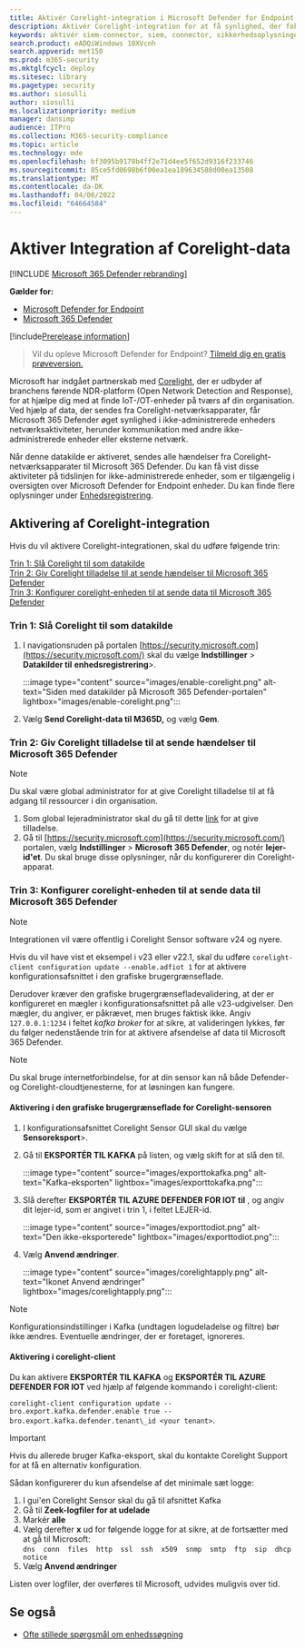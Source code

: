 ```yaml
---
title: Aktivér Corelight-integration i Microsoft Defender for Endpoint
description: Aktivér Corelight-integration for at få synlighed, der fokuserer på IoT-/OT-enheder i områder af netværket, hvor MDE ikke er udrullet
keywords: aktivér siem-connector, siem, connector, sikkerhedsoplysninger og -hændelser
search.product: eADQiWindows 10XVcnh
search.appverid: met150
ms.prod: m365-security
ms.mktglfcycl: deploy
ms.sitesec: library
ms.pagetype: security
ms.author: siosulli
author: siosulli
ms.localizationpriority: medium
manager: dansimp
audience: ITPro
ms.collection: M365-security-compliance
ms.topic: article
ms.technology: mde
ms.openlocfilehash: bf3095b9178b4ff2e71d4ee5f652d9316f233746
ms.sourcegitcommit: 85ce5fd0698b6f00ea1ea189634588d00ea13508
ms.translationtype: MT
ms.contentlocale: da-DK
ms.lasthandoff: 04/06/2022
ms.locfileid: "64664584"
---
```

# <a name="enable-corelight-data-integration"></a>Aktiver Integration af Corelight-data

[!INCLUDE [Microsoft 365 Defender rebranding](../../includes/microsoft-defender.md)]

**Gælder for:**

- [Microsoft Defender for Endpoint](https://go.microsoft.com/fwlink/?linkid=2154037)
- [Microsoft 365 Defender](https://go.microsoft.com/fwlink/?linkid=2118804)

[!include[Prerelease information](../../includes/prerelease.md)]

> Vil du opleve Microsoft Defender for Endpoint? [Tilmeld dig en gratis prøveversion.](https://signup.microsoft.com/create-account/signup?products=7f379fee-c4f9-4278-b0a1-e4c8c2fcdf7e&ru=https://aka.ms/MDEp2OpenTrial?ocid=docs-wdatp-enablesiem-abovefoldlink)

Microsoft har indgået partnerskab med [Corelight](https://corelight.com/integrations/iot-security), der er udbyder af branchens førende NDR-platform (Open Network Detection and Response), for at hjælpe dig med at finde IoT-/OT-enheder på tværs af din organisation. Ved hjælp af data, der sendes fra Corelight-netværksapparater, får Microsoft 365 Defender øget synlighed i ikke-administrerede enheders netværksaktiviteter, herunder kommunikation med andre ikke-administrerede enheder eller eksterne netværk.

Når denne datakilde er aktiveret, sendes alle hændelser fra Corelight-netværksapparater til Microsoft 365 Defender. Du kan få vist disse aktiviteter på tidslinjen for ikke-administrerede enheder, som er tilgængelig i oversigten over Microsoft Defender for Endpoint enheder. Du kan finde flere oplysninger under [Enhedsregistrering](device-discovery.md).

## <a name="enabling-the-corelight-integration"></a>Aktivering af Corelight-integration

Hvis du vil aktivere Corelight-integrationen, skal du udføre følgende trin:

[Trin 1: Slå Corelight til som datakilde](#step-1-turn-on-corelight-as-a-data-source)<br>
[Trin 2: Giv Corelight tilladelse til at sende hændelser til Microsoft 365 Defender](#step-2-provide-permission-for-corelight-to-send-events-to-microsoft-365-defender)<br>
[Trin 3: Konfigurer corelight-enheden til at sende data til Microsoft 365 Defender](#step-3-configure-your-corelight-appliance-to-send-data-to-microsoft-365-defender)

### <a name="step-1-turn-on-corelight-as-a-data-source"></a>Trin 1: Slå Corelight til som datakilde

1. I navigationsruden på portalen [https://security.microsoft.com](https://security.microsoft.com/) skal du vælge **Indstillinger** \> **Datakilder til** **enhedsregistrering**\>.

   :::image type="content" source="images/enable-corelight.png" alt-text="Siden med datakilder på Microsoft 365 Defender-portalen" lightbox="images/enable-corelight.png":::

2. Vælg **Send Corelight-data til M365D,** og vælg **Gem**.

### <a name="step-2-provide-permission-for-corelight-to-send-events-to-microsoft-365-defender"></a>Trin 2: Giv Corelight tilladelse til at sende hændelser til Microsoft 365 Defender

> [!NOTE]
> Du skal være global administrator for at give Corelight tilladelse til at få adgang til ressourcer i din organisation.

1. Som global lejeradministrator skal du gå til dette [link](<https://login.microsoftonline.com/common/oauth2/authorize?prompt=consent&client_id=d8be544e-9d1a-4825-a5cb-fb447457f692&response_type=code&sso_reload=true>) for at give tilladelse.
2. Gå til [https://security.microsoft.com](https://security.microsoft.com/) portalen, vælg **Indstillinger** \> **Microsoft 365 Defender**, og notér **lejer-id'et**. Du skal bruge disse oplysninger, når du konfigurerer din Corelight-apparat.

### <a name="step-3-configure-your-corelight-appliance-to-send-data-to-microsoft-365-defender"></a>Trin 3: Konfigurer corelight-enheden til at sende data til Microsoft 365 Defender

> [!NOTE]
>  Integrationen vil være offentlig i Corelight Sensor software v24 og nyere. 

Hvis du vil have vist et eksempel i v23 eller v22.1, skal du udføre `corelight-client configuration update --enable.adfiot 1` for at aktivere konfigurationsafsnittet i den grafiske brugergrænseflade.

Derudover kræver den grafiske brugergrænsefladevalidering, at der er konfigureret en mægler i konfigurationsafsnittet på alle v23-udgivelser.  Den mægler, du angiver, er påkrævet, men bruges faktisk ikke. Angiv `127.0.0.1:1234` i feltet _kafka broker_ for at sikre, at valideringen lykkes, før du følger nedenstående trin for at aktivere afsendelse af data til Microsoft 365 Defender.

> [!NOTE]
> Du skal bruge internetforbindelse, for at din sensor kan nå både Defender- og Corelight-cloudtjenesterne, for at løsningen kan fungere.

#### <a name="enabling-in-the-corelight-sensor-gui"></a>Aktivering i den grafiske brugergrænseflade for Corelight-sensoren

1. I konfigurationsafsnittet Corelight Sensor GUI skal du vælge **Sensoreksport**\>.
2. Gå til **EKSPORTÉR TIL KAFKA** på listen, og vælg skift for at slå den til.

   :::image type="content" source="images/exporttokafka.png" alt-text="Kafka-eksporten" lightbox="images/exporttokafka.png":::

3. Slå derefter **EKSPORTÉR TIL AZURE DEFENDER FOR IOT til** , og angiv dit lejer-id, som er angivet i trin 1, i feltet LEJER-id.

   :::image type="content" source="images/exporttodiot.png" alt-text="Den ikke-eksporterede" lightbox="images/exporttodiot.png":::

4. Vælg **Anvend ændringer**.

   :::image type="content" source="images/corelightapply.png" alt-text="Ikonet Anvend ændringer" lightbox="images/corelightapply.png":::

> [!NOTE]
> Konfigurationsindstillinger i Kafka (undtagen logudeladelse og filtre) bør ikke ændres. Eventuelle ændringer, der er foretaget, ignoreres.

#### <a name="enabling-in-the-corelight-client"></a>Aktivering i corelight-client

Du kan aktivere **EKSPORTÉR TIL KAFKA** og **EKSPORTÉR TIL AZURE DEFENDER FOR IOT** ved hjælp af følgende kommando i corelight-client:

`corelight-client configuration update --bro.export.kafka.defender.enable true --bro.export.kafka.defender.tenant\_id <your tenant>`.

> [!IMPORTANT]
> Hvis du allerede bruger Kafka-eksport, skal du kontakte Corelight Support for at få en alternativ konfiguration.

Sådan konfigurerer du kun afsendelse af det minimale sæt logge:

1. I gui'en Corelight Sensor skal du gå til afsnittet Kafka
2. Gå til **Zeek-logfiler for at udelade**
3. Markér **alle**
4. Vælg derefter **x** ud for følgende logge for at sikre, at de fortsætter med at gå til Microsoft:  
    `dns  conn  files  http  ssl  ssh  x509  snmp  smtp  ftp  sip  dhcp  notice`
5. Vælg **Anvend ændringer**

Listen over logfiler, der overføres til Microsoft, udvides muligvis over tid.

## <a name="see-also"></a>Se også

- [Ofte stillede spørgsmål om enhedssøgning](device-discovery-faq.md)
